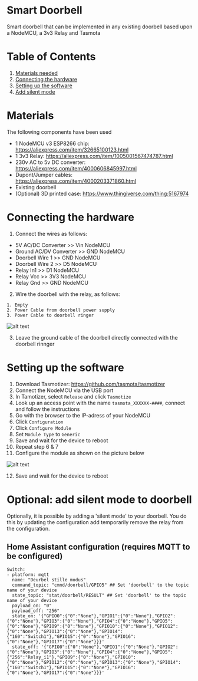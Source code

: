 # Smart Doorbell
Smart doorbell that can be implemented in any existing doorbell based upon a NodeMCU, a 3v3 Relay and Tasmota

# Table of Contents
1. [Materials needed](#materials)
2. [Connecting the hardware](#hardware)
3. [Setting up the software](#software)
4. [Add silent mode](#silent-mode)

# Materials <a name="materials"></a>
The following components have been used
- 1 NodeMCU v3 ESP8266 chip: https://aliexpress.com/item/32665100123.html
- 1 3v3 Relay: https://aliexpress.com/item/1005001567474787.html
- 230v AC to 5v DC converter: https://aliexpress.com/item/4000606845997.html
- Dupont/Jumper cables: https://aliexpress.com/item/4000203371860.html
- Existing doorbell 
- (Optional) 3D printed case: https://www.thingiverse.com/thing:5167974

# Connecting the hardware <a name="hardware"></a>
1. Connect the wires as follows:
  - 5V AC/DC Converter >> Vin NodeMCU
  - Ground AC/DV Converter >> GND NodeMCU
  - Doorbell Wire 1 >> GND NodeMCU
  - Doorbell Wire 2 >> D5 NodeMCU
  - Relay In1 >> D1 NodeMCU
  - Relay Vcc >> 3V3 NodeMCU
  - Relay Gnd >> GND NodeMCU
2. Wire the doorbell with the relay, as follows:
```  
1. Empty
2. Power Cable from doorbell power supply
3. Power Cable to doorbell ringer
```
![alt text](https://i.imgur.com/IJ7CVIx.png "Wiring doorbell to relay")

3. Leave the ground cable of the doorbell directly connected with the doorbell rinnger

# Setting up the software <a name="software"></a>
1. Download Tasmotizer: https://github.com/tasmota/tasmotizer
2. Connect the NodeMCU via the USB port
3. In Tamotizer, select ```Release``` and click ```Tasmotize```
4. Look up an access point with the name ```tasmota_XXXXXX-####```, connect and follow the instructions
5. Go with the browser to the IP-adress of your NodeMCU
6. Click ```Configuration```
7. Click ```Configure Module```
8. Set ```Module Type``` to ```Generic```
9. Save and wait for the device to reboot
10. Repeat step 6 & 7
11. Configure the module as shown on the picture below

![alt text](https://i.imgur.com/WojE5Qz.png "Configuration Tasmota module")

12. Save and wait for the device to reboot

# Optional: add silent mode to doorbell <a name="silent-mode"></a>
Optionally, it is possible by adding a 'silent mode' to your doorbell. You do this by updating the configuration add temporarily remove the relay from the configuration.

## Home Assistant configuration (requires MQTT to be configured)
```
Switch:
- platform: mqtt
  name: "Deurbel stille modus"
  command_topic: "cmnd/doorbell/GPIO5" ## Set 'doorbell' to the topic name of your device
  state_topic: "stat/doorbell/RESULT" ## Set 'doorbell' to the topic name of your device 
  payload_on: "0"
  payload_off: "256"
  state_on: '{"GPIO0":{"0":"None"},"GPIO1":{"0":"None"},"GPIO2":{"0":"None"},"GPIO3":{"0":"None"},"GPIO4":{"0":"None"},"GPIO5":{"0":"None"},"GPIO9":{"0":"None"},"GPIO10":{"0":"None"},"GPIO12":{"0":"None"},"GPIO13":{"0":"None"},"GPIO14":{"160":"Switch1"},"GPIO15":{"0":"None"},"GPIO16":{"0":"None"},"GPIO17":{"0":"None"}}}'
  state_off: '{"GPIO0":{"0":"None"},"GPIO1":{"0":"None"},"GPIO2":{"0":"None"},"GPIO3":{"0":"None"},"GPIO4":{"0":"None"},"GPIO5":{"256":"Relay_i1"},"GPIO9":{"0":"None"},"GPIO10":{"0":"None"},"GPIO12":{"0":"None"},"GPIO13":{"0":"None"},"GPIO14":{"160":"Switch1"},"GPIO15":{"0":"None"},"GPIO16":{"0":"None"},"GPIO17":{"0":"None"}}}'
```
